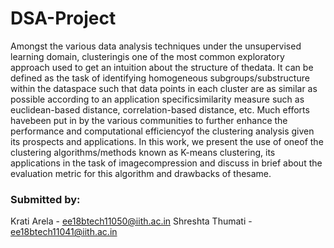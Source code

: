 # DSA-Project

Amongst  the  various  data  analysis  techniques  under  the  unsupervised  learning  domain,  clusteringis  one  of  the  most  common  exploratory  approach  used  to  get  an  intuition  about  the  structure  of  thedata.  It can be defined as the task of identifying homogeneous subgroups/substructure within the dataspace such that data points in each cluster are as similar as possible according to an application specificsimilarity measure such as euclidean-based distance, correlation-based distance, etc.  Much efforts havebeen put in by the various communities to further enhance the performance and computational efficiencyof the clustering analysis given its prospects and applications.  In this work, we present the use of oneof the clustering algorithms/methods known as K-means clustering, its applications in the task of imagecompression and discuss in brief about the evaluation metric for this algorithm and drawbacks of thesame.

### Submitted by:
Krati Arela - ee18btech11050@iith.ac.in
Shreshta Thumati - ee18btech11041@iith.ac.in
